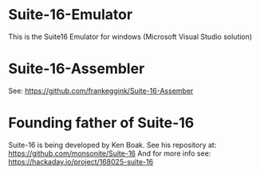 # Suite-16-Emulator

This is the Suite16 Emulator for windows (Microsoft Visual Studio solution)

# Suite-16-Assembler
See: https://github.com/frankeggink/Suite-16-Assember

# Founding father of Suite-16
Suite-16 is being developed by Ken Boak.
See his repository at: https://github.com/monsonite/Suite-16
And for more info see: https://hackaday.io/project/168025-suite-16
